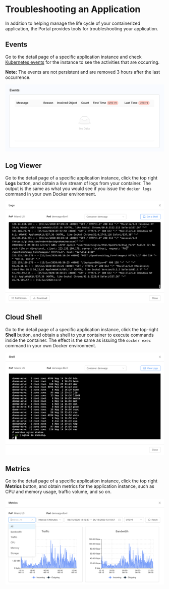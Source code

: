 # Troubleshooting an Application

In addition to helping manage the life cycle of your containerized application, the Portal provides tools for troubleshooting your application.

## Events

Go to the detail page of a specific application instance and check [Kubernetes events](<https://kubernetes.io/docs/tasks/debug-application-cluster/events-stackdriver/>) for the instance to see the activities that are occurring.

**Note:** The events are not persistent and are removed 3 hours after the last occurrence.

![null](</docs/resources/images/applications/applications-instance-details-events.png>)

## Log Viewer

Go to the detail page of a specific application instance, click the top right **Logs** button, and obtain a live stream of logs from your container. The output is the same as what you would see if you issue the `docker logs` command in your own Docker environment.

![null](</docs/resources/images/applications/applications-app-logs.png>)

## Cloud Shell

Go to the detail page of a specific application instance, click the top-right **Shell** button, and obtain a shell to your container to execute commands inside the container. The effect is the same as issuing the `docker exec` command in your own Docker environment.

![null](</docs/resources/images/applications/applications-app-shell.png>)

## Metrics

Go to the detail page of a specific application instance, click the top right **Metrics** button, and obtain metrics for the application instance, such as CPU and memory usage, traffic volume, and so on.

![null](</docs/resources/images/applications/applications-app-metrics.png>)
